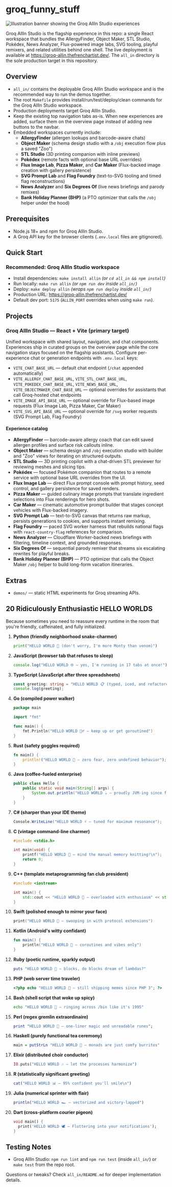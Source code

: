 # groq_funny_stuff

![Illustration banner showing the Groq AllIn Studio experiences](all_in/allin_illustration_banner.png)

Groq AllIn Studio is the flagship experience in this repo: a single React workspace that bundles the AllergyFinder, Object Maker, STL Studio, Pokédex, News Analyzer, Flux-powered image labs, SVG tooling, playful remixers, and related utilities behind one shell. The live deployment is available at https://groq-allin.thefrenchartist.dev/. The `all_in` directory is the sole production target in this repository.

## Overview
- `all_in/` contains the deployable Groq AllIn Studio workspace and is the recommended way to run the demos together.
- The root `Makefile` provides install/run/test/deploy/clean commands for the Groq AllIn Studio workspace.
- Production deployments target Groq AllIn Studio.
- Keep the existing top navigation tabs as-is. When new experiences are added, surface them on the overview page instead of
  adding new buttons to the navbar.
- Embedded workspaces currently include:
  - **AllergyFinder** (allergen lookups and barcode-aware chats)
  - **Object Maker** (schema design studio with a `/obj` execution flow plus a saved "Zoo")
  - **STL Studio** (3D printing companion with inline previews)
  - **Pokédex** (remote facts with optional base URL overrides)
  - **Flux Image Lab**, **Pizza Maker**, and **Car Maker** (Flux-backed image creation with gallery persistence)
  - **SVG Prompt Lab** and **Flag Foundry** (text-to-SVG tooling and timed flag reconstructions)
  - **News Analyzer** and **Six Degrees Of** (live news briefings and parody remixes)
  - **Bank Holiday Planner (BHP)** (a PTO optimizer that calls the `/obj` helper under the hood)

## Prerequisites
- Node.js 18+ and npm for Groq AllIn Studio.
- A Groq API key for the browser clients (`.env.local` files are gitignored).

## Quick Start
### Recommended: Groq AllIn Studio workspace
- Install dependencies: `make install allin` *(or `cd all_in && npm install`)*
- Run locally: `make run allin` *(or `npm run dev` inside `all_in/`)*
- Deploy: `make deploy allin` *(wraps `npm run deploy` inside `all_in/`)*
- Production URL: https://groq-allin.thefrenchartist.dev/
- Default dev port: `5175` (`ALLIN_PORT` overrides when using `make run`).

## Projects
### Groq AllIn Studio — React + Vite (primary target)
Unified workspace with shared layout, navigation, and chat components. Experiences ship in curated groups on the overview page while the core navigation stays focused on the flagship assistants. Configure per-experience chat or generation endpoints with `.env.local` keys:
- `VITE_CHAT_BASE_URL` — default chat endpoint (`/chat` appended automatically)
- `VITE_ALLERGY_CHAT_BASE_URL`, `VITE_STL_CHAT_BASE_URL`, `VITE_POKEDEX_CHAT_BASE_URL`, `VITE_NEWS_BASE_URL`, `VITE_OBJECTMAKER_CHAT_BASE_URL` — optional overrides for assistants that call Groq-hosted chat endpoints
- `VITE_IMAGE_API_BASE_URL` — optional override for Flux-based image requests (Flux Image Lab, Pizza Maker, Car Maker)
- `VITE_SVG_API_BASE_URL` — optional override for `/svg` worker requests (SVG Prompt Lab, Flag Foundry)

#### Experience catalog
- **AllergyFinder** — barcode-aware allergy coach that can edit saved allergen profiles and surface risk callouts inline.
- **Object Maker** — schema design and `/obj` execution studio with builder and "Zoo" views for iterating on structured outputs.
- **STL Studio** — 3D printing copilot with a chat-driven STL previewer for reviewing meshes and slicing tips.
- **Pokédex** — focused Pokémon companion that routes to a remote service with optional base URL overrides from the UI.
- **Flux Image Lab** — direct Flux prompt console with prompt history, seed control, and gallery persistence for saved renders.
- **Pizza Maker** — guided culinary image prompts that translate ingredient selections into Flux renderings for hero shots.
- **Car Maker** — cinematic automotive prompt builder that stages concept vehicles with Flux-backed imagery.
- **SVG Prompt Lab** — text-to-SVG canvas that returns raw markup, persists generations to cookies, and supports instant remixing.
- **Flag Foundry** — paced SVG worker harness that rebuilds national flags with `react-country-flag` references for comparison.
- **News Analyzer** — Cloudflare Worker-backed news briefings with filtering, timeline context, and grounded responses.
- **Six Degrees Of** — sequential parody remixer that streams six escalating rewrites for playful breaks.
- **Bank Holiday Planner (BHP)** — PTO optimizer that calls the Object Maker `/obj` helper to build long-form vacation itineraries.

## Extras
- `demos/` — static HTML experiments for Groq streaming APIs.

## 20 Ridiculously Enthusiastic HELLO WORLDS
Because sometimes you need to reassure every runtime in the room that you're friendly, caffeinated, and fully initialized.

1. **Python (friendly neighborhood snake-charmer)**
   ```python
   print("HELLO WORLD 🐍 (don't worry, I'm more Monty than venom)")
   ```
2. **JavaScript (browser tab that refuses to sleep)**
   ```js
   console.log("HELLO WORLD 🌐 — yes, I'm running in 17 tabs at once!");
   ```
3. **TypeScript (JavaScript after three spreadsheets)**
   ```ts
   const greeting: string = "HELLO WORLD 📋 (typed, iced, and refactored)";
   console.log(greeting);
   ```
4. **Go (compiled power walker)**
   ```go
   package main

   import "fmt"

   func main() {
       fmt.Println("HELLO WORLD 🏃‍♂️ — keep up or get goroutined")
   }
   ```
5. **Rust (safety goggles required)**
   ```rust
   fn main() {
       println!("HELLO WORLD 🦀 — zero fear, zero undefined behavior");
   }
   ```
6. **Java (coffee-fueled enterprise)**
   ```java
   public class Hello {
       public static void main(String[] args) {
           System.out.println("HELLO WORLD ☕ — proudly JVM-ing since forever");
       }
   }
   ```
7. **C# (sharper than your IDE theme)**
   ```csharp
   Console.WriteLine("HELLO WORLD ♯ — tuned for maximum resonance");
   ```
8. **C (vintage command-line charmer)**
   ```c
   #include <stdio.h>

   int main(void) {
       printf("HELLO WORLD 🧵 — mind the manual memory knitting!\n");
       return 0;
   }
   ```
9. **C++ (template metaprogramming fan club president)**
   ```cpp
   #include <iostream>

   int main() {
       std::cout << "HELLO WORLD 🤖 — overloaded with enthusiasm" << std::endl;
   }
   ```
10. **Swift (polished enough to mirror your face)**
    ```swift
    print("HELLO WORLD 🦅 — swooping in with protocol extensions")
    ```
11. **Kotlin (Android's witty confidant)**
    ```kotlin
    fun main() {
        println("HELLO WORLD 🤳 — coroutines and vibes only")
    }
    ```
12. **Ruby (poetic runtime, sparkly output)**
    ```ruby
    puts "HELLO WORLD 💎 — blocks, do blocks dream of lambdas?"
    ```
13. **PHP (web server time traveler)**
    ```php
    <?php echo "HELLO WORLD 🧠 — still shipping memes since PHP 3"; ?>
    ```
14. **Bash (shell script that woke up spicy)**
    ```bash
    echo "HELLO WORLD 🔔 — ringing across /bin like it's 1995"
    ```
15. **Perl (regex gremlin extraordinaire)**
    ```perl
    print "HELLO WORLD 🧙 — one-liner magic and unreadable runes";
    ```
16. **Haskell (purely functional tea ceremony)**
    ```haskell
    main = putStrLn "HELLO WORLD 🧘 — monads are just comfy burritos"
    ```
17. **Elixir (distributed choir conductor)**
    ```elixir
    IO.puts("HELLO WORLD 🎶 — let the processes harmonize")
    ```
18. **R (statistically significant greeting)**
    ```r
    cat("HELLO WORLD 📊 — 95% confident you'll smile\n")
    ```
19. **Julia (numerical sprinter with flair)**
    ```julia
    println("HELLO WORLD 🏎️ — vectorized and victory-lapped")
    ```
20. **Dart (cross-platform courier pigeon)**
    ```dart
    void main() {
      print('HELLO WORLD 🕊️ — Fluttering into your notifications');
    }
    ```

## Testing Notes
- Groq AllIn Studio: `npm run lint` and `npm run test` (inside `all_in/`) or `make test` from the repo root.

Questions or tweaks? Check `all_in/README.md` for deeper implementation details.
